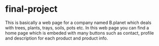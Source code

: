 # final-project
This is basically a web page for a company named B.planet which deals with trees, plants, trays, soils, pots etc.
In this web page you can find a home page which is embeded with many buttons such as contact, profile and description for each product and product info.
